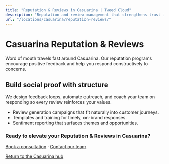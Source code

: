 ```yaml
---
title: "Reputation & Reviews in Casuarina | Tweed Cloud"
description: "Reputation and review management that strengthens trust in Casuarina."
url: "/locations/casuarina/reputation-reviews/"
---
```


# Casuarina Reputation & Reviews

Word of mouth travels fast around Casuarina. Our reputation programs encourage positive feedback and help you respond constructively to concerns.

## Build social proof with structure

We design feedback loops, automate outreach, and coach your team on responding so every review reinforces your values.

- Review generation campaigns that fit naturally into customer journeys.
- Templates and training for timely, on-brand responses.
- Sentiment reporting that surfaces themes and opportunities.

### Ready to elevate your Reputation & Reviews in Casuarina?

[Book a consultation](/consultation/) · [Contact our team](/contact/)

[Return to the Casuarina hub](/locations/casuarina/)
